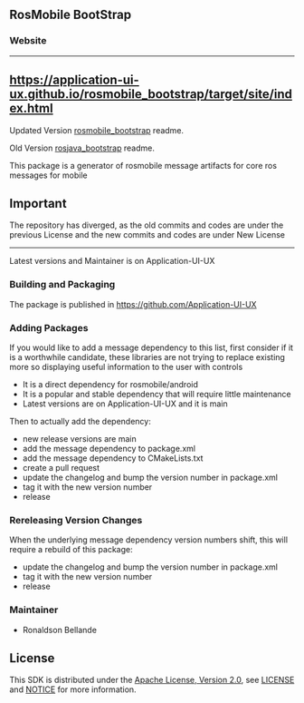 ## RosMobile BootStrap

### Website
------------------------------------------------------------------------------
https://application-ui-ux.github.io/rosmobile_bootstrap/target/site/index.html
------------------------------------------------------------------------------

Updated Version [rosmobile_bootstrap](https://github.com/Application-UI-UX/rosmobile_bootstrap) readme.

Old Version [rosjava_bootstrap](https://github.com/rosjava/rosjava_bootstrap) readme.

This package is a generator of rosmobile message artifacts for core ros messages for mobile

## Important
The repository has diverged, as the old commits and codes are under the previous License and
the new commits and codes are under New License

----

Latest versions and Maintainer is on Application-UI-UX

### Building and Packaging
The package is published in https://github.com/Application-UI-UX

### Adding Packages

If you would like to add a message dependency to this list, first consider if it is a worthwhile candidate, these libraries 
are not trying  to replace existing more so displaying useful information to the user with controls

* It is a direct dependency for rosmobile/android
* It is a popular and stable dependency that will require little maintenance
* Latest versions are on Application-UI-UX and it is main

Then to actually add the dependency:

* new release versions are main
* add the message dependency to package.xml
* add the message dependency to CMakeLists.txt
* create a pull request
* update the changelog and bump the version number in package.xml
* tag it with the new version number
* release

### Rereleasing Version Changes

When the underlying message dependency version numbers shift, this will
require a rebuild of this package:

* update the changelog and bump the version number in package.xml
* tag it with the new version number
* release

### Maintainer
* Ronaldson Bellande


## License
This SDK is distributed under the [Apache License, Version 2.0](https://www.apache.org/licenses/LICENSE-2.0), see [LICENSE](https://github.com/Application-UI-UX/rosmobile_build_tools/blob/master/LICENSE) and [NOTICE](https://github.com/Application-UI-UX//blob/master/LICENSE) for more information.
